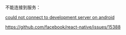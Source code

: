 不能连接到服务：

[could not connect to development server on android](https://stackoverflow.com/questions/42064283/react-nativecould-not-connect-to-development-server-on-android)

https://github.com/facebook/react-native/issues/15388

